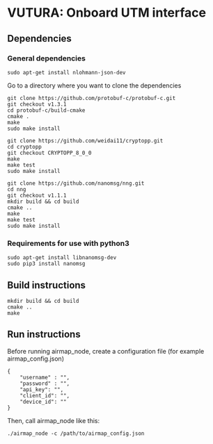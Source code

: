 # VUTURA: Onboard UTM interface

## Dependencies

### General dependencies
```
sudo apt-get install nlohmann-json-dev
```

Go to a directory where you want to clone the dependencies
```
git clone https://github.com/protobuf-c/protobuf-c.git
git checkout v1.3.1
cd protobuf-c/build-cmake
cmake .
make
sudo make install
```

```
git clone https://github.com/weidai11/cryptopp.git
cd cryptopp
git checkout CRYPTOPP_8_0_0
make
make test
sudo make install
```

```
git clone https://github.com/nanomsg/nng.git
cd nng
git checkout v1.1.1
mkdir build && cd build
cmake ..
make
make test
sudo make install
```

### Requirements for use with python3
```
sudo apt-get install libnanomsg-dev
sudo pip3 install nanomsg
```

## Build instructions
```
mkdir build && cd build
cmake ..
make
```

## Run instructions

Before running airmap_node, create a configuration file (for example airmap_config.json)
```
{
    "username" : "",
    "password" : "",
    "api_key": "",
    "client_id": "",
    "device_id": ""
}
```

Then, call airmap_node like this:
```
./airmap_node -c /path/to/airmap_config.json
```
